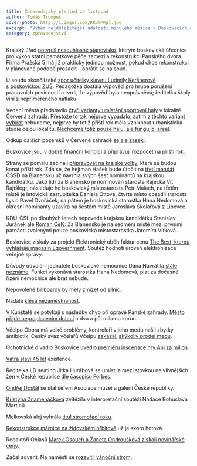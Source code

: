 ```yaml
---
title: Zpravodajský přehled za listopad
author: Tomáš Trumpeš
cover-photo: http://i.imgur.com/RR3lMKpl.jpg
excerpt: "Výběr nejdůležitější událostí minulého měsíce v Boskovicích a okolí podle redakce Ohlasů. Přečtěte si stručný zpravodajský přehled toho nejpodstatnějšího, co se v listopadu na Boskovicku událo."
category: zpravodajství
---
```


Krajský úřad [potvrdil nesouhlasné stanovisko](/clanky/2015/11/pansky-dvur.html), kterým boskovická úřednice pro výkon státní památkové péče zamezila rekonstrukci Panského dvora. Firma Pražská 5 má již prakticky jedinou možnost, pokud chce rekonstrukci v plánované podobě prosadit – obrátit se na soud.

U soudu skončil také [spor učitelky klavíru Ludmily Keršnerové s boskovickou ZUŠ](/clanky/2015/11/soud-zus.html). Pedagožka dostala výpověď pro hrubé porušení pracovních povinností a tvrdí, že výpověď byla neoprávněná; ředitelku školy viní z nepřiměřeného nátlaku.

Vedení města představilo [čtyři varianty umístění sportovní haly](/clanky/2015/11/varianty-haly.html) v lokalitě Červená zahrada. Přestože to tak nejprve vypadalo, zatím [z těchto variant vybírat](/clanky/2015/11/anketa-cervenka.html) nebudeme, nejprve by totiž příští rok měla vzniknout urbanistická studie celou lokalitu. [Nechceme totiž pouze halu, ale fungující areál](/clanky/2015/11/cervena-zahrada.html). 

Odkup dalších pozemků v Červené zahradě [se ale zasekl](/clanky/2015/11/cervenka-odkup.html).

Boskovice jsou [v dobré finanční kondici](/clanky/2015/11/financi-kondice.html) a připravují rozpočet na příští rok.

Strany se pomalu začínají [připravovat na krajské volby](http://blanensky.denik.cz/zpravy_region/exkluzivni-pruzkum-hejtmanem-zustane-hasek-hnuti-ano-posili-20151119-51o9.html), které se budou konat příští rok. Zdá se, že hejtman Hašek bude útočit na [třetí mandát](http://brnensky.denik.cz/z-regionu/cssd-na-jizni-morave-povede-do-krajskych-voleb-asi-opet-hasek-20151121.html). ČSSD na Blanensku už navrhla svých šest nominantů na krajskou kandidátku. Jako lídr za Blanensko je nominován starosta Ráječka Vít Rajtšlégr, následuje ho boskovický místostarosta Petr Malach, na třetím místě je letovická zastupitelka Daniela Ottová, čtvrté místo obsadil starosta Lysic Pavel Dvořáček, na pátém je boskovická starostka Hana Nedomová a okresní nominanty uzavírá na šestém místě Jaroslava Školařová z Lipovce.

KDU-ČSL po dlouhých letech nepovede krajskou kandidátku Stanislav Juránek ale [Roman Celý](http://brnensky.denik.cz/zpravy_region/lidovci-poslali-do-krajskych-voleb-jako-lidra-romana-celeho-20151120.html). Za Blanensko je na sedmém místě mezi prvními patnácti zvolenými pouze boskovická místostarostka Jaromíra Vítková. 

Boskovice získaly za projekt Elektronický oběh faktur cenu [The Best, kterou vyhlašuje magazín Egovernment](http://boskovice.cz/boskovice-ziskaly-cenu-egovernment-the-best/d-27088/p1=1019). Soutěž hodnotí úroveň elektronizace veřejné správy.

Důvody odvolání jednatele boskovické nemocnice Dana Navrátila [stále neznáme](/clanky/2015/11/komentar-nemocnice.html). Funkci vykonává starostka Hana Nedomová, plat za dočasné řízení nemocnice ale brát nebude.

Nepovolené billboardy [by měly zmizet od silnic](http://blanensky.denik.cz/zpravy_region/z-boskovic-zmizi-nelegalni-billboardy-majitele-musi-pozadat-o-povoleni-20151124.html).

Nadále [klesá nezaměstnanost](http://blanensky.denik.cz/zpravy_region/nezamestnanost-na-jizni-morave-dal-klesa-firmy-nabiraji-lidi-na-vanocni-prace-20151109-veoa.html).

V Kunštátě se potýkají s následky chyb při opravě Panské zahrady. [Město přijde neproplacením dotací](http://blanensky.denik.cz/zpravy_region/kunstat-bude-platit-za-chyby-ktere-udelal-pri-obnove-panske-zahrady-20151112.html) o dva a půl milionu korun.

Včelpo Obora má velké problémy, kontroloři v jeho medu našli zbytky antibiotik. Český svaz včelařů Včelpu [zakázal jakýkoliv prodej medu](http://blanensky.denik.cz/zpravy_region/vcelpo-nesmi-prodavat-zadny-med-antibiotika-se-nasla-v-dalsich-19-vzorcich-20151128.html).

Ochotnické divadlo Boskovice uvedlo [premiéru inscenace hry Ani za milion](https://www.facebook.com/ohlasy/photos/a.785695738151210.1073741830.781692698551514/912052565515526/?type=3).

[Vatra slaví 45 let](http://ohlasy.info/clanky/2015/11/vatra-45.html) existence.

Ředitelka LD seating Jitka Hurábová se umístila mezi stovkou nejvlivnějších žen v České republice [dle časopisu Forbes](http://www.forbes.cz/nejvlivnejsi-zenou-ceska-je-podle-nasich-vypoctu-opet-lenka-bradacova/).

[Ondřej Dostál](/clanky/2015/11/rozhovor-dostal.html) se stal šéfem Asociace muzeí a galerií České republiky.

[Kristýna Znamenáčková](https://www.facebook.com/ohlasy/photos/a.785695738151210.1073741830.781692698551514/914363898617726/?type=3) zvítězila v interpretační soutěži Nadace Bohuslava Martinů.

Melkovská alej vyhrála [titul stromořadí roku](http://zrcadlo.net/clanky/Titul-v-ankete-Alej-roku-ziskalo-uz-potreti-stromoradi-z-regionu-2324/).

[Rekonstrukce márnice na židovském hřbitově](http://blanensky.denik.cz/zpravy_region/rekonstrukce-marnice-na-zidovskem-hrbitove-v-boskovicich-miri-do-finale-20151110.html) už je skoro hotová.

Redaktoři Ohlasů [Marek Osouch a Žaneta Ondroušková získali novinářské ceny](/clanky/2015/11/novinarska-cena.html).

Začal advent. Na náměstí se [rozsvítil vánoční strom](http://boskovice.cz/vanocni-strom-jiz-sviti-na-masarykove-namesti/d-27127/p1=1019).